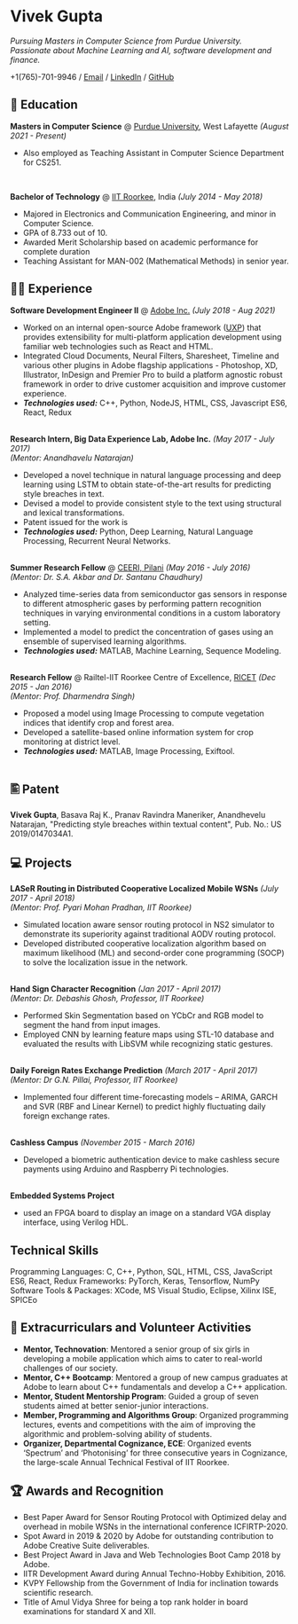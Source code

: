 # Vivek Gupta

_Pursuing Masters in Computer Science from Purdue University._ <br>
_Passionate about Machine Learning and AI, software development and finance._

+1(765)-701-9946 / [Email](mailto:gupta690@purdue.edu) / [LinkedIn](https://www.linkedin.com/in/guptav96/) / [GitHub](https://github.com/guptav96/)

## 🏫 Education

**Masters in Computer Science** @ [Purdue University](https://www.purdue.edu/), West Lafayette _(August 2021 - Present)_ <br>
- Also employed as Teaching Assistant in Computer Science Department for CS251.
<br>

**Bachelor of Technology** @ [IIT Roorkee](https://www.iitr.ac.in/Main/pages/_en_Indian_Institute_of_Technology_Roorkee__en_.html), India _(July 2014 - May 2018)_
- Majored in Electronics and Communication Engineering, and minor in Computer Science.
- GPA of 8.733 out of 10.
- Awarded Merit Scholarship based on academic performance for complete duration
- Teaching Assistant for MAN-002 (Mathematical Methods) in senior year.

## 👨‍💻 Experience

**Software Development Engineer II** @ [Adobe Inc.](https://www.adobe.com/) _(July 2018 - Aug 2021)_ <br>
- Worked on an internal open-source Adobe framework ([UXP](https://www.adobe.io/photoshop/uxp/)) that provides extensibility for multi-platform application development using familiar web technologies such as React and HTML.
- Integrated Cloud Documents, Neural Filters, Sharesheet, Timeline and various other plugins in Adobe flagship applications - Photoshop, XD, Illustrator, InDesign and Premier Pro to build a platform agnostic robust framework in order to drive customer acquisition and improve customer experience.
- **_Technologies used:_** C++, Python, NodeJS, HTML, CSS, Javascript ES6, React, Redux
<br><br>

**Research Intern, Big Data Experience Lab, Adobe Inc.** _(May 2017 - July 2017)_ <br>
_(Mentor: Anandhavelu Natarajan)_ <br>
- Developed a novel technique in natural language processing and deep learning using LSTM to obtain state-of-the-art
results for predicting style breaches in text.
- Devised a model to provide consistent style to the text using structural and lexical transformations.
- Patent issued for the work is
- **_Technologies used:_** Python, Deep Learning, Natural Language Processing, Recurrent Neural Networks.
<br><br>

**Summer Research Fellow** @ [CEERI, Pilani](https://www.ceeri.res.in/) _(May 2016 - July 2016)_ <br>
_(Mentor: Dr. S.A. Akbar and Dr. Santanu Chaudhury)_ <br>
- Analyzed time-series data from semiconductor gas sensors in response to different atmospheric gases by performing pattern recognition techniques in varying environmental conditions in a custom laboratory setting.
- Implemented a model to predict the concentration of gases using an ensemble of supervised learning algorithms.
- **_Technologies used:_** MATLAB, Machine Learning, Sequence Modeling.
<br><br>

**Research Fellow** @ Railtel-IIT Roorkee Centre of Excellence, [RICET](http://ricet.iitr.ac.in/) _(Dec 2015 - Jan 2016)_ <br>
_(Mentor: Prof. Dharmendra Singh)_ <br>
- Proposed a model using Image Processing to compute vegetation indices that identify crop and forest area.
- Developed a satellite-based online information system for crop monitoring at district level.
- **_Technologies used:_** MATLAB, Image Processing, Exiftool.
<br><br>

## 🖺 Patent
**Vivek Gupta**, Basava Raj K.,  Pranav Ravindra Maneriker, Anandhevelu Natarajan, "Predicting style breaches within textual content", Pub. No.: US 2019/0147034A1.

## 💻 Projects
**LASeR Routing in Distributed Cooperative Localized Mobile WSNs** _(July 2017 - April 2018)_<br>
_(Mentor: Prof. Pyari Mohan Pradhan, IIT Roorkee)_ <br>
- Simulated location aware sensor routing protocol in NS2 simulator to demonstrate its superiority against traditional AODV routing protocol.
- Developed distributed cooperative localization algorithm based on maximum likelihood (ML) and second-order cone programming (SOCP) to solve the localization issue in the network.
<br><br>

**Hand Sign Character Recognition** _(Jan 2017 - April 2017)_<br>
_(Mentor: Dr. Debashis Ghosh, Professor, IIT Roorkee)_ <br>
- Performed Skin Segmentation based on YCbCr and RGB model to segment the hand from input images.
- Employed CNN by learning feature maps using STL-10 database and evaluated the results with LibSVM while
recognizing static gestures.
<br><br>

**Daily Foreign Rates Exchange Prediction** _(March 2017 - April 2017)_<br>
_(Mentor: Dr G.N. Pillai, Professor, IIT Roorkee)_ <br>
- Implemented four different time-forecasting models – ARIMA, GARCH and SVR (RBF and Linear Kernel) to predict
highly fluctuating daily foreign exchange rates.
<br><br>

**Cashless Campus** _(November 2015 - March 2016)_<br>
- Developed a biometric authentication device to make cashless secure payments using Arduino and Raspberry Pi technologies.
<br><br>

**Embedded Systems Project** 
- used an FPGA board to display an image on a standard VGA display interface, using Verilog HDL.

## Technical Skills
Programming Languages: C, C++, Python, SQL, HTML, CSS, JavaScript ES6, React, Redux
Frameworks: PyTorch, Keras, Tensorflow, NumPy
Software Tools & Packages: XCode, MS Visual Studio, Eclipse, Xilinx ISE, SPICEo

## 📌 Extracurriculars and Volunteer Activities

- **Mentor, Technovation**: Mentored a senior group of six girls in developing a mobile application which aims to cater to real-world challenges of our society.
- **Mentor, C++ Bootcamp**: Mentored a group of new campus graduates at Adobe to learn about C++ fundamentals and develop a C++ application.
- **Mentor, Student Mentorship Program**: Guided a group of seven students aimed at better senior-junior interactions.
- **Member, Programming and Algorithms Group**: Organized programming lectures, events and competitions with the aim of improving the algorithmic and problem-solving ability of students.
- **Organizer, Departmental Cognizance, ECE**: Organized events ‘Spectrum’ and ‘Photonising’ for three consecutive years in Cognizance, the large-scale Annual Technical Festival of IIT Roorkee.

## 🏆 Awards and Recognition
- Best Paper Award for Sensor Routing Protocol with Optimized delay and overhead in mobile WSNs in the international conference ICFIRTP-2020.
- Spot Award in 2019 & 2020 by Adobe for outstanding contribution to Adobe Creative Suite deliverables.
- Best Project Award in Java and Web Technologies Boot Camp 2018 by Adobe.
- IITR Development Award during Annual Techno-Hobby Exhibition, 2016.
- KVPY Fellowship from the Government of India for inclination towards scientific research.
- Title of Amul Vidya Shree for being a top rank holder in board examinations for standard X and XII.
